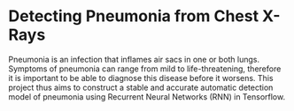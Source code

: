 # Detecting Pneumonia from Chest X-Rays

Pneumonia is an infection that inflames air sacs in one or both lungs. Symptoms of pneumonia can range from mild to life-threatening, therefore it is important to be able to diagnose this disease before it worsens. This project thus aims to construct a stable and accurate automatic detection model of pneumonia using Recurrent Neural Networks (RNN) in Tensorflow.
